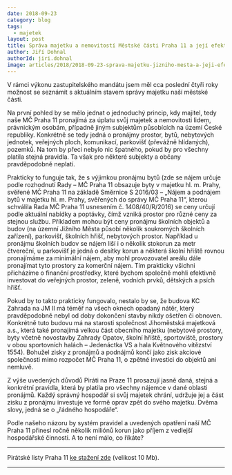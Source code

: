 ```yaml
---
date: 2018-09-23
category: blog
tags:
  - majetek
layout: post
title: Správa majetku a nemovitostí Městské části Praha 11 a její efektivita
author: Jiří Dohnal
authorId: jiri.dohnal
image: articles/2018/2018-09-23-sprava-majetku-jizniho-mesta-a-jeji-efektivita.jpg
---
```


V rámci výkonu zastupitelského mandátu jsem měl cca poslední čtyři roky možnost se seznámit s aktuálním stavem správy majetku naší městské části. 

Na první pohled by se mělo jednat o jednoduchý princip, kdy majitel, tedy naše MČ Praha 11 pronajímá za úplatu svůj majetek a nemovitosti lidem, právnickým osobám, případně jiným subjektům působících na území České republiky. Konkrétně se tedy jedná o pronájmy prostor, bytů, nebytových jednotek, veřejných ploch, komunikací, parkovišť (převážně hlídaných), pozemků. Na tom by přeci nebylo nic špatného, pokud by pro všechny platila stejná pravidla. Ta však pro některé subjekty a občany pravděpodobně neplatí.

Prakticky to funguje tak, že s výjimkou pronájmu bytů (zde se nájem určuje podle rozhodnutí Rady – MČ Praha 11 obsazuje byty v majetku hl. m. Prahy, svěřené MČ Praha 11 
na základě Směrnice S 2016/03 – „Nájem a podnájem bytů v majetku hl. m. Prahy, svěřených do správy MČ Praha 11“, kterou schválila Rada MČ Praha 11 usnesením č. 1408/40/R/2016) se ceny určují podle aktuální nabídky a poptávky, čímž vzniká prostor pro různé ceny za stejnou službu. Příkladem mohou být ceny pronájmu školních objektů a budov (na územní Jižního Města působí několik soukromých školních zařízení), parkovišť, školních hřišť, nebytových prostor. Například u pronájmu školních budov se nájem liší i o několik stokorun za metr čtvereční, u parkovišť je jedná o desítky korun a některá školní hřiště rovnou pronajímáme za minimální nájem, aby mohl provozovatel areálu dále pronajímat tyto prostory za komerční nájem. Tím prakticky všichni přicházíme o finanční prostředky, které bychom společně mohli efektivně investovat do veřejných prostor, zeleně, vodních prvků, dětských a psích hřišť.

Pokud by to takto prakticky fungovalo, nestalo by se, že budova KC Zahrada na JM II má téměř na všech oknech opadaný nátěr, který pravděpodobně nebyl od doby dokončení stavby nikdy ošetřen či obnoven. Konkrétně tuto budovu má na starosti společnost Jihoměstská majetková a.s., která také pronajímá velkou část obecního majetku (nebytové prostory, byty včetně novostavby Zahrady Opatov, školní hřiště, sportoviště, prostory v obou sportovních halách – Jedenáctka VS a hala Květnového vítězství 1554). Bohužel zisky z pronájmů a podnájmů končí jako zisk akciové společnosti mimo rozpočet MČ Praha 11, o zpětné investici do objektů ani nemluvě.

Z výše uvedených důvodů Piráti na Praze 11 prosazují jasně daná, stejná a konkrétní pravidla, která by platila pro všechny nájemce v dané oblasti pronájmů. Každý správný hospodář si svůj majetek chrání, udržuje jej a část zisku z pronájmu investuje ve formě oprav zpět do svého majetku. Dvěma slovy, jedná se o „řádného hospodáře“.

Podle našeho názoru by systém pravidel a uvedených opatření naší MČ Praha 11 přinesl ročně několik miliónů korun jako příjem z vedlejší hospodářské činnosti. A to není málo, co říkáte?

---

Pirátské listy Praha 11 [ke stažení zde](/assets/pdf/2018-07-10-praha-11.pdf) (velikost 10 Mb).

- - -
